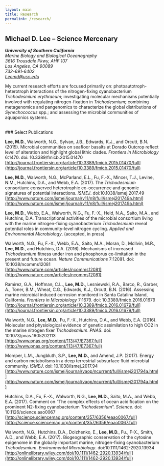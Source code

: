 ```yaml
---
layout: main
title: Research
permalink: /research/
---
```


## Michael D. Lee – Science Mercenary

*__University of Southern California__*  
*Marine Biology and Biological Oceanography*  
*3616 Trousdale Pkwy, AHF 107*  
*Los Angeles, CA 90089*  
*732-691-6402*  
*Leemd@usc.edu*  




My current research efforts are focused primarily on: photoautotroph-heterotroph interactions of the nitrogen-fixing cyanobacterium *Trichodesmium erythraeum*; investigating molecular mechanisms potentially involved with regulating nitrogen-fixation in *Trichodesmium*; combining metagenomics and pangenomics to characterize the global distributions of *Synechococcus* spp.; and assessing the microbial communities of aquaponics systems.  

<br>
### Select Publications


**Lee, M.D.**, Walworth, N.G., Sylvan, J.B., Edwards, K.J., and Orcutt, B.N. (2015). Microbial communities on seafloor basalts at Dorado Outcrop reflect level of alteration and highlight global lithic clades. *Frontiers in Microbiology* 6:1470. doi: 10.3389/fmicb.2015.01470  
[http://journal.frontiersin.org/article/10.3389/fmicb.2015.01470/full](http://journal.frontiersin.org/article/10.3389/fmicb.2015.01470/full)  

**Lee, M.D.**, Walworth, N.G., McParland, E.L., Fu, F.-X., Mincer, T.J., Levine, N.M., Hutchins, D.A., and Webb, E.A. (2017). The *Trichodesmium* consortium: conserved heterotrophic co-occurrence and genomic signatures of potential interactions. *ISMEJ*. doi:10.1038/ismej.2017.49  
[http://www.nature.com/ismej/journal/v11/n8/full/ismej201749a.html](http://www.nature.com/ismej/journal/v11/n8/full/ismej201749a.html)  

**Lee, M.D.**, Webb, E.A., Walworth, N.G., Fu, F.-X., Held, N.A., Saito, M.A., and Hutchins, D.A. Transcriptional activities of the microbial consortium living with the marine nitrogen-fixing cyanobacterium *Trichodesmium* reveal potential roles in community-level nitrogen cycling. *Applied and Environmental Microbiology*. (accepted, in press)

Walworth, N.G., Fu, F.-X., Webb, E.A., Saito, M.A., Moran, D., McIlvin, M.R., **Lee, M.D.**, and Hutchins, D.A. (2016). Mechanisms of increased *Trichodesmium* fitness under iron and phosphorus co-limitation in the present and future ocean. *Nature Communications* 7:12081. doi: 10.1038/ncomms12081  
[http://www.nature.com/articles/ncomms12081](http://www.nature.com/articles/ncomms12081)  

Ramirez, G.A., Hoffman, C.L., **Lee, M.D.**, Lesniewski, R.A., Barco, R., Garber, A., Toner, B.M., Wheat, C.G., Edwards, K.J., Orcutt, B.N. (2016). Assessing marine microbial induced corrosion monitored in Santa Catalina Island, California. *Frontiers in Microbiology* 7:1679. doi: 10.3389/fmicb.2016.01679  
[http://journal.frontiersin.org/article/10.3389/fmicb.2016.01679/full](http://journal.frontiersin.org/article/10.3389/fmicb.2016.01679/full)  

Walworth, N.G., **Lee, M.D.**, Fu, F.-X., Hutchins, D.A., and Webb, E.A. (2016). Molecular and physiological evidence of genetic assimilation to high CO2 in the marine nitrogen fixer *Trichodesmium*. *PNAS*. doi: 10.1073/pnas.1605202113  
[http://www.pnas.org/content/113/47/E7367.full](http://www.pnas.org/content/113/47/E7367.full)  

Momper, L.M., Jungbluth, S.P., **Lee, M.D.**, and Amend, J.P. (2017). Energy and carbon metabolisms in a deep terrestrial subsurface fluid microbial community. *ISMEJ*. doi: 10.1038/ismej.2017.94  
[http://www.nature.com/ismej/journal/vaop/ncurrent/full/ismej201794a.html](http://www.nature.com/ismej/journal/vaop/ncurrent/full/ismej201794a.html)  

Hutchins, D.A., Fu, F.-X., Walworth, N.G., **Lee, M.D.**, Saito, M.A., and Webb, E.A. (2017). Comment on “The complex effects of ocean acidification on the prominent N2-fixing cyanobacterium *Trichodesmium*”. *Science*. doi: 10.1126/science.aao0067  
[http://science.sciencemag.org/content/357/6356/eaao0067.full](http://science.sciencemag.org/content/357/6356/eaao0067.full)

Walworth, N.G., Hutchins, D.A., Dolzhenko, E., **Lee, M.D.**, Fu., F-X., Smith, A.D., and Webb, E.A. (2017). Biogeographic conservation of the cytosine epigenome in the globally important marine, nitrogen-fixing cyanobacterium *Trichodesmium*. *Environmental Microbiology*. doi:10.1111/1462-2920.13934
[http://onlinelibrary.wiley.com/doi/10.1111/1462-2920.13934/full](http://onlinelibrary.wiley.com/doi/10.1111/1462-2920.13934/full)
